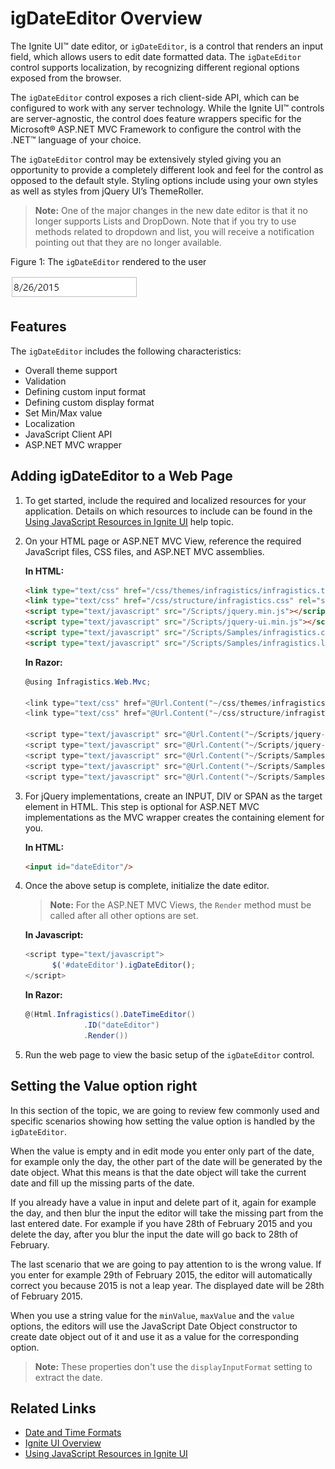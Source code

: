 ﻿<!--
|metadata|
{
    "fileName": "igdateeditor-overview",
    "controlName": "igEditors",
    "tags": ["Editing","Getting Started"]
}
|metadata|
-->

# igDateEditor Overview


The Ignite UI™ date editor, or `igDateEditor`, is a control that renders an input field, which allows users to edit date formatted data. The `igDateEditor` control supports localization, by recognizing different regional options exposed from the browser.

The `igDateEditor` control exposes a rich client-side API, which can be configured to work with any server technology. While the Ignite UI™ controls are server-agnostic, the control does feature wrappers specific for the Microsoft® ASP.NET MVC Framework to configure the control with the .NET™ language of your choice.

The `igDateEditor` control may be extensively styled giving you an opportunity to provide a completely different look and feel for the control as opposed to the default style. Styling options include using your own styles as well as styles from jQuery UI’s ThemeRoller.

>**Note:** One of the major changes in the new date editor is that it no longer supports Lists and DropDown. Note that if you try to use methods related to dropdown and list, you will receive a notification pointing out that they are no longer available. 

Figure 1: The `igDateEditor` rendered to the user

![](images/igDateEditor.png)

## Features

The `igDateEditor` includes the following characteristics:

-   Overall theme support
-   Validation
-   Defining custom input format
-   Defining custom display format
-   Set Min/Max value
-   Localization
-   JavaScript Client API
-   ASP.NET MVC wrapper

## Adding igDateEditor to a Web Page

1.  To get started, include the required and localized resources for your application. Details on which resources to include can be found in the [Using JavaScript Resources in  Ignite UI](Deployment-Guide-JavaScript-Resources.html) help topic.
2.  On your HTML page or ASP.NET MVC View, reference the required JavaScript files, CSS files, and ASP.NET MVC assemblies.

    **In HTML:**

    ```html
    <link type="text/css" href="/css/themes/infragistics/infragistics.theme.css" rel="stylesheet" />
    <link type="text/css" href="/css/structure/infragistics.css" rel="stylesheet" />
    <script type="text/javascript" src="/Scripts/jquery.min.js"></script>
    <script type="text/javascript" src="/Scripts/jquery-ui.min.js"></script>
    <script type="text/javascript" src="/Scripts/Samples/infragistics.core.js"></script>
	<script type="text/javascript" src="/Scripts/Samples/infragistics.lob.js"></script>
    ```

    **In Razor:**

    ```csharp
    @using Infragistics.Web.Mvc;

    <link type="text/css" href="@Url.Content("~/css/themes/infragistics/infragistics.theme.css")" rel="stylesheet" />
    <link type="text/css" href="@Url.Content("~/css/structure/infragistics.css")" rel="stylesheet" />

    <script type="text/javascript" src="@Url.Content("~/Scripts/jquery-1.9.1.min.js")"></script>
    <script type="text/javascript" src="@Url.Content("~/Scripts/jquery-ui.min.js")"></script>
    <script type="text/javascript" src="@Url.Content("~/Scripts/Samples/infragistics.core.js")"></script>
	<script type="text/javascript" src="@Url.Content("~/Scripts/Samples/infragistics.lob.js")"></script>
    <script type="text/javascript" src="@Url.Content("~/Scripts/Samples/modules/i18n/regional/infragistics.ui.regional-en.js")"></script>
    ```

3.  For jQuery implementations, create an INPUT, DIV or SPAN as the target element in HTML. This step is optional for ASP.NET MVC implementations as the MVC wrapper creates the containing element for you.

    **In HTML:**

    ```html
    <input id="dateEditor"/>
    ```

4. Once the above setup is complete, initialize the date editor.

    > **Note:** For the ASP.NET MVC Views, the `Render` method must be called after all other options are set.

    **In Javascript:**

    ```js
    <script type="text/javascript">
          $('#dateEditor').igDateEditor();
    </script>
    ```

    **In Razor:**

    ```csharp
    @(Html.Infragistics().DateTimeEditor()
                 .ID("dateEditor")
                 .Render())
    ```

5.  Run the web page to view the basic setup of the `igDateEditor` control.

## Setting the Value option right

In this section of the topic, we are going to review few commonly used and specific scenarios showing how setting the value option is handled by the `igDateEditor`.

When the value is empty and in edit mode you enter only part of the date, for example only the day, the other part of the date will be generated by the date object. What this means is that the date object will take the current date and fill up the missing parts of the date. 

If you already have a value in input and delete part of it, again for example the day, and then blur the input the editor will take the missing part from the last entered date. For example if you have 28th of February 2015 and you delete the day, after you blur the input the date will go back to 28th of February.

The last scenario that we are going to pay attention to is the wrong value. If you enter for example 29th of February 2015, the editor will automatically correct you because 2015 is not a leap year. The displayed date will be 28th of February 2015. 

When you use a string value for the `minValue`, `maxValue` and the `value` options, the editors will use the JavaScript Date Object constructor to create date object out of it and use it as a value for the corresponding option.
 >**Note:** These properties don't use the `displayInputFormat` setting to extract the date. 

## Related Links

-   [Date and Time Formats](%%SamplesUrl%%/editors/date-and-time-formats) 
-   [Ignite UI Overview](NetAdvantage-for-jQuery-Overview.html)
-   [Using JavaScript Resources in Ignite UI](Deployment-Guide-JavaScript-Resources.html)

 

 


